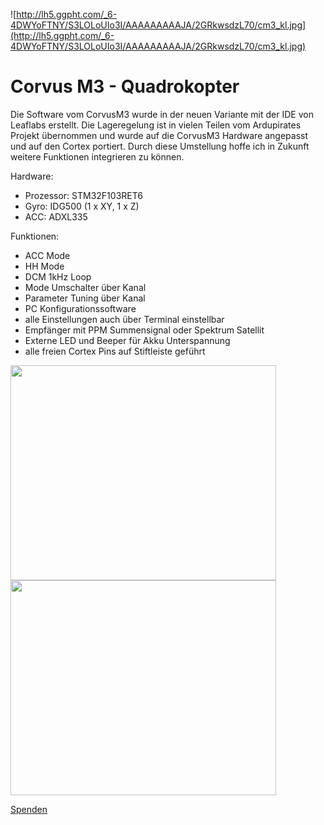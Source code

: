 ![http://lh5.ggpht.com/_6-4DWYoFTNY/S3LOLoUIo3I/AAAAAAAAAJA/2GRkwsdzL70/cm3_kl.jpg](http://lh5.ggpht.com/_6-4DWYoFTNY/S3LOLoUIo3I/AAAAAAAAAJA/2GRkwsdzL70/cm3_kl.jpg)
<br />
# Corvus M3 - Quadrokopter #

Die Software vom CorvusM3 wurde in der neuen Variante mit der IDE von Leaflabs erstellt. Die Lageregelung ist in vielen Teilen vom Ardupirates Projekt übernommen und wurde auf die CorvusM3 Hardware angepasst und auf den Cortex portiert.
Durch diese Umstellung hoffe ich in Zukunft weitere Funktionen integrieren zu können.

Hardware:
  * Prozessor: STM32F103RET6
  * Gyro: IDG500 (1 x XY, 1 x Z)
  * ACC: ADXL335

Funktionen:
  * ACC Mode
  * HH Mode
  * DCM 1kHz Loop
  * Mode Umschalter über Kanal
  * Parameter Tuning über Kanal
  * PC Konfigurationssoftware
  * alle Einstellungen auch über Terminal einstellbar
  * Empfänger mit PPM Summensignal oder Spektrum Satellit
  * Externe LED und Beeper für Akku Unterspannung
  * alle freien Cortex Pins auf Stiftleiste geführt


<a href='http://www.youtube.com/watch?feature=player_embedded&v=oVj2Rkw0kng' target='_blank'><img src='http://img.youtube.com/vi/oVj2Rkw0kng/0.jpg' width='425' height=344 /></a>
<a href='http://www.youtube.com/watch?feature=player_embedded&v=2g40k33rsKQ' target='_blank'><img src='http://img.youtube.com/vi/2g40k33rsKQ/0.jpg' width='425' height=344 /></a>

[Spenden](https://www.paypal.com/cgi-bin/webscr?cmd=_donations&business=thorsten%2eraab%40gmx%2eat&lc=AT&item_name=Thorsten%20Raab%2c%20Corvus%20M3&currency_code=EUR&bn=PP%2dDonationsBF%3abtn_donateCC_LG%2egif%3aNonHosted)